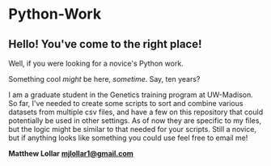 # Python-Work
## Hello!  You've come to the right place!
Well, if you were looking for a novice's Python work.

Something cool *might* be here, *sometime*. Say, ten years?

I am a graduate student in the Genetics training program at UW-Madison.
So far, I've needed to create some scripts to sort and combine various 
datasets from multiple csv files, and have a few on this repository that
could potentially be used in other settings.  As of now they are specific
to my files, but the logic might be similar to that needed for your scripts.
Still a novice, but if anything looks like something you could use feel free
to email me!

**Matthew Lollar    mjlollar1@gmail.com**
